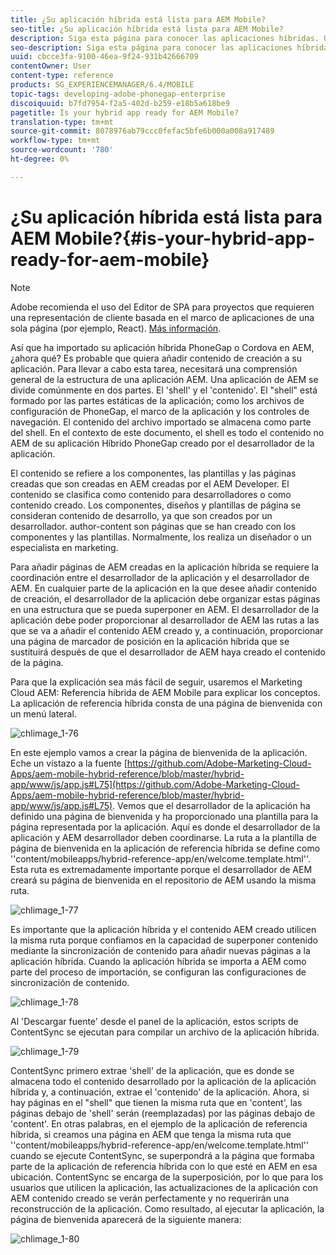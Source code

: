 ```yaml
---
title: ¿Su aplicación híbrida está lista para AEM Mobile?
seo-title: ¿Su aplicación híbrida está lista para AEM Mobile?
description: Siga esta página para conocer las aplicaciones híbridas. Una aplicación de AEM se divide comúnmente en dos partes. El 'shell' y el 'contenido' y esta página proporciona más información sobre estos temas.
seo-description: Siga esta página para conocer las aplicaciones híbridas. Una aplicación de AEM se divide comúnmente en dos partes. El 'shell' y el 'contenido' y esta página proporciona más información sobre estos temas.
uuid: cbcce3fa-9100-46ea-9f24-931b42666709
contentOwner: User
content-type: reference
products: SG_EXPERIENCEMANAGER/6.4/MOBILE
topic-tags: developing-adobe-phonegap-enterprise
discoiquuid: b7fd7954-f2a5-402d-b259-e18b5a618be9
pagetitle: Is your hybrid app ready for AEM Mobile?
translation-type: tm+mt
source-git-commit: 8078976ab79ccc0fefac5bfe6b000a008a917489
workflow-type: tm+mt
source-wordcount: '780'
ht-degree: 0%

---
```



# ¿Su aplicación híbrida está lista para AEM Mobile?{#is-your-hybrid-app-ready-for-aem-mobile}

>[!NOTE]
>
>Adobe recomienda el uso del Editor de SPA para proyectos que requieren una representación de cliente basada en el marco de aplicaciones de una sola página (por ejemplo, React). [Más información](/help/sites-developing/spa-overview.md).

Así que ha importado su aplicación híbrida PhoneGap o Cordova en AEM, ¿ahora qué? Es probable que quiera añadir contenido de creación a su aplicación. Para llevar a cabo esta tarea, necesitará una comprensión general de la estructura de una aplicación AEM. Una aplicación de AEM se divide comúnmente en dos partes. El &#39;shell&#39; y el &#39;contenido&#39;. El &quot;shell&quot; está formado por las partes estáticas de la aplicación; como los archivos de configuración de PhoneGap, el marco de la aplicación y los controles de navegación. El contenido del archivo importado se almacena como parte del shell. En el contexto de este documento, el shell es todo el contenido no AEM de su aplicación Híbrido PhoneGap creado por el desarrollador de la aplicación.

El contenido se refiere a los componentes, las plantillas y las páginas creadas que son creadas en AEM creadas por el AEM Developer. El contenido se clasifica como contenido para desarrolladores o como contenido creado. Los componentes, diseños y plantillas de página se consideran contenido de desarrollo, ya que son creados por un desarrollador. author-content son páginas que se han creado con los componentes y las plantillas. Normalmente, los realiza un diseñador o un especialista en marketing.

Para añadir páginas de AEM creadas en la aplicación híbrida se requiere la coordinación entre el desarrollador de la aplicación y el desarrollador de AEM. En cualquier parte de la aplicación en la que desee añadir contenido de creación, el desarrollador de la aplicación debe organizar estas páginas en una estructura que se pueda superponer en AEM. El desarrollador de la aplicación debe poder proporcionar al desarrollador de AEM las rutas a las que se va a añadir el contenido AEM creado y, a continuación, proporcionar una página de marcador de posición en la aplicación híbrida que se sustituirá después de que el desarrollador de AEM haya creado el contenido de la página.

Para que la explicación sea más fácil de seguir, usaremos el Marketing Cloud AEM: Referencia híbrida de AEM Mobile para explicar los conceptos. La aplicación de referencia híbrida consta de una página de bienvenida con un menú lateral.

![chlimage_1-76](assets/chlimage_1-76.png)

En este ejemplo vamos a crear la página de bienvenida de la aplicación. Eche un vistazo a la fuente [https://github.com/Adobe-Marketing-Cloud-Apps/aem-mobile-hybrid-reference/blob/master/hybrid-app/www/js/app.js#L75](https://github.com/Adobe-Marketing-Cloud-Apps/aem-mobile-hybrid-reference/blob/master/hybrid-app/www/js/app.js#L75). Vemos que el desarrollador de la aplicación ha definido una página de bienvenida y ha proporcionado una plantilla para la página representada por la aplicación. Aquí es donde el desarrollador de la aplicación y AEM desarrollador deben coordinarse. La ruta a la plantilla de página de bienvenida en la aplicación de referencia híbrida se define como &#39;&#39;content/mobileapps/hybrid-reference-app/en/welcome.template.html&#39;&#39;. Esta ruta es extremadamente importante porque el desarrollador de AEM creará su página de bienvenida en el repositorio de AEM usando la misma ruta.

![chlimage_1-77](assets/chlimage_1-77.png)

Es importante que la aplicación híbrida y el contenido AEM creado utilicen la misma ruta porque confiamos en la capacidad de superponer contenido mediante la sincronización de contenido para añadir nuevas páginas a la aplicación híbrida. Cuando la aplicación híbrida se importa a AEM como parte del proceso de importación, se configuran las configuraciones de sincronización de contenido.

![chlimage_1-78](assets/chlimage_1-78.png)

Al &#39;Descargar fuente&#39; desde el panel de la aplicación, estos scripts de ContentSync se ejecutan para compilar un archivo de la aplicación híbrida.

![chlimage_1-79](assets/chlimage_1-79.png)

ContentSync primero extrae &#39;shell&#39; de la aplicación, que es donde se almacena todo el contenido desarrollado por la aplicación de la aplicación híbrida y, a continuación, extrae el &#39;contenido&#39; de la aplicación. Ahora, si hay páginas en el &quot;shell&quot; que tienen la misma ruta que en &#39;content&#39;, las páginas debajo de &#39;shell&#39; serán (reemplazadas) por las páginas debajo de &#39;content&#39;. En otras palabras, en el ejemplo de la aplicación de referencia híbrida, si creamos una página en AEM que tenga la misma ruta que &#39;&#39;content/mobileapps/hybrid-reference-app/en/welcome.template.html&#39;&#39; cuando se ejecute ContentSync, se superpondrá a la página que formaba parte de la aplicación de referencia híbrida con lo que esté en AEM en esa ubicación. ContentSync se encarga de la superposición, por lo que para los usuarios que utilicen la aplicación, las actualizaciones de la aplicación con AEM contenido creado se verán perfectamente y no requerirán una reconstrucción de la aplicación. Como resultado, al ejecutar la aplicación, la página de bienvenida aparecerá de la siguiente manera:

![chlimage_1-80](assets/chlimage_1-80.png)
